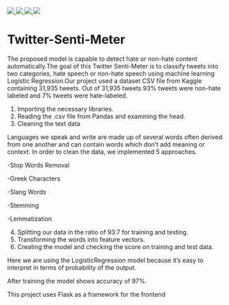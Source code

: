 <a href="https://github.com/atharvkarajgi">
  <img src="https://github.com/atharvkarajgi.png?size=50">
</a>
<a href="https://github.com/msr-sajid">
  <img src="https://github.com/msr-sajid.png?size=50">
</a>
<a href="https://github.com/ankitaanjali1202">
  <img src="https://github.com/ankitaanjali1202.png?size=50">
</a>
<a href="https://github.com/AmanKumar666">
  <img src="https://github.com/AmanKumar666.png?size=50">
</a>




# Twitter-Senti-Meter
The proposed model is capable to detect hate or non-hate content automatically.The goal of this Twitter Senti-Meter is to classify tweets into two categories, hate speech or non-hate speech using machine learning Logistic Regression.Our project used a dataset CSV file from Kaggle containing 31,935 tweets. Out of 31,935 tweets 93% tweets were non-hate labeled and 7% tweets were hate-labeled. 
1. Importing the necessary libraries.
2. Reading the .csv file from Pandas and examining the head.
3. Cleaning the text data

Languages we speak and write are made up of several words often derived from one another and can contain words which don’t add meaning or context. In order to clean the data, we implemented 5 approaches.

-Stop Words Removal

-Greek Characters

-Slang Words

-Stemming

-Lemmatization

4. Splitting our data in the ratio of 93:7 for training and testing.
5. Transforming the words into feature vectors.
6. Creating the model and checking the score on training and test data.

Here we are using the LogisticRegression model because it’s easy to interpret in terms
of probability of the output. 

After training the model shows accuracy of 97%.


This project uses Flask as a framework for the frontend
